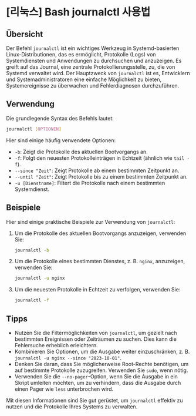 # [리눅스] Bash journalctl 사용법

## Übersicht
Der Befehl `journalctl` ist ein wichtiges Werkzeug in Systemd-basierten Linux-Distributionen, das es ermöglicht, Protokolle (Logs) von Systemdiensten und Anwendungen zu durchsuchen und anzuzeigen. Es greift auf das Journal, eine zentrale Protokollierungsstelle, zu, die von Systemd verwaltet wird. Der Hauptzweck von `journalctl` ist es, Entwicklern und Systemadministratoren eine einfache Möglichkeit zu bieten, Systemereignisse zu überwachen und Fehlerdiagnosen durchzuführen.

## Verwendung
Die grundlegende Syntax des Befehls lautet:

```bash
journalctl [OPTIONEN]
```

Hier sind einige häufig verwendete Optionen:

- `-b`: Zeigt die Protokolle des aktuellen Bootvorgangs an.
- `-f`: Folgt den neuesten Protokolleinträgen in Echtzeit (ähnlich wie `tail -f`).
- `--since "Zeit"`: Zeigt Protokolle ab einem bestimmten Zeitpunkt an.
- `--until "Zeit"`: Zeigt Protokolle bis zu einem bestimmten Zeitpunkt an.
- `-u [Dienstname]`: Filtert die Protokolle nach einem bestimmten Systemdienst.

## Beispiele
Hier sind einige praktische Beispiele zur Verwendung von `journalctl`:

1. Um die Protokolle des aktuellen Bootvorgangs anzuzeigen, verwenden Sie:

   ```bash
   journalctl -b
   ```

2. Um die Protokolle eines bestimmten Dienstes, z. B. `nginx`, anzuzeigen, verwenden Sie:

   ```bash
   journalctl -u nginx
   ```

3. Um die neuesten Protokolle in Echtzeit zu verfolgen, verwenden Sie:

   ```bash
   journalctl -f
   ```

## Tipps
- Nutzen Sie die Filtermöglichkeiten von `journalctl`, um gezielt nach bestimmten Ereignissen oder Zeiträumen zu suchen. Dies kann die Fehlersuche erheblich erleichtern.
- Kombinieren Sie Optionen, um die Ausgabe weiter einzuschränken, z. B. `journalctl -u nginx --since "2023-10-01"`.
- Denken Sie daran, dass Sie möglicherweise Root-Rechte benötigen, um auf bestimmte Protokolle zuzugreifen. Verwenden Sie `sudo`, wenn nötig.
- Verwenden Sie die `--no-pager`-Option, wenn Sie die Ausgabe in ein Skript umleiten möchten, um zu verhindern, dass die Ausgabe durch einen Pager wie `less` unterbrochen wird.

Mit diesen Informationen sind Sie gut gerüstet, um `journalctl` effektiv zu nutzen und die Protokolle Ihres Systems zu verwalten.